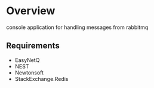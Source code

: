 # Overview
console application for handling messages from rabbitmq

## Requirements
- EasyNetQ
- NEST
- Newtonsoft
- StackExchange.Redis